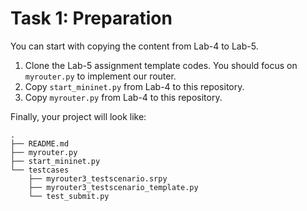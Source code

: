 # Task 1: Preparation

You can start with copying the content from Lab-4 to Lab-5.

1. Clone the Lab-5 assignment template codes. You should focus on `myrouter.py` to implement our router.
2. Copy `start_mininet.py` from Lab-4 to this repository.
3. Copy `myrouter.py` from Lab-4 to this repository.

Finally, your project will look like:

```
.
├── README.md
├── myrouter.py
├── start_mininet.py
└── testcases
    ├── myrouter3_testscenario.srpy
    ├── myrouter3_testscenario_template.py
    └── test_submit.py
```
